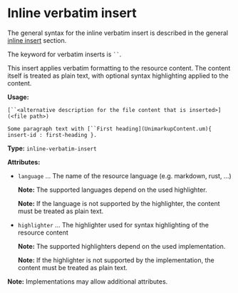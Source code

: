 # Inline verbatim insert

The general syntax for the inline verbatim insert is described in the general [inline insert](/markup/inlines/boxes/inserts/README) section.

The keyword for verbatim inserts is ` `` `.

This insert applies verbatim formatting to the resource content.
The content itself is treated as plain text, with optional syntax highlighting applied to the content.

**Usage:**

```
[``<alternative description for the file content that is inserted>](<file path>)

Some paragraph text with [``First heading](UnimarkupContent.um){ insert-id : first-heading }.
```

**Type:** `inline-verbatim-insert`

**Attributes:**

- `language` ... The name of the resource language (e.g. markdown, rust, ...)

  **Note:** The supported languages depend on the used highlighter.

  **Note:** If the language is not supported by the highlighter, the content must be treated as plain text.

- `highlighter` ... The highlighter used for syntax highlighting of the resource content

  **Note:** The supported highlighters depend on the used implementation.
  
  **Note:** If the highlighter is not supported by the implementation, the content must be treated as plain text.

**Note:** Implementations may allow additional attributes.
